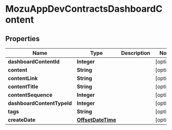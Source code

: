 
# MozuAppDevContractsDashboardContent

## Properties
Name | Type | Description | Notes
------------ | ------------- | ------------- | -------------
**dashboardContentId** | **Integer** |  |  [optional]
**content** | **String** |  |  [optional]
**contentLink** | **String** |  |  [optional]
**contentTitle** | **String** |  |  [optional]
**contentSequence** | **Integer** |  |  [optional]
**dashboardContentTypeId** | **Integer** |  |  [optional]
**tags** | **String** |  |  [optional]
**createDate** | [**OffsetDateTime**](OffsetDateTime.md) |  |  [optional]



